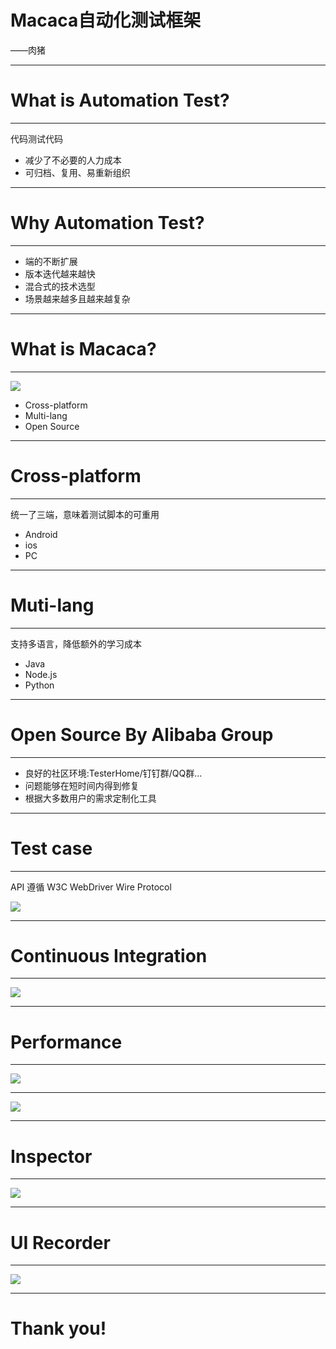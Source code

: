 
# Macaca自动化测试框架

——肉猪

- - -

# What is Automation Test?

- - -

代码测试代码
- 减少了不必要的人力成本
- 可归档、复用、易重新组织

- - -

# Why Automation Test?

- - -

- 端的不断扩展
- 版本迭代越来越快
- 混合式的技术选型
- 场景越来越多且越来越复杂

- - -

# What is Macaca?

- - -

![](http://ww1.sinaimg.cn/large/6d308bd9gw1f7g8rllsuuj20ok0blmxo.jpg)
- Cross-platform
- Multi-lang
- Open Source

- - -

# Cross-platform

- - -

统一了三端，意味着测试脚本的可重用
- Android
- ios
- PC

- - -

# Muti-lang

- - -

支持多语言，降低额外的学习成本
- Java
- Node.js
- Python

- - -

# Open Source By Alibaba Group

- - -

- 良好的社区环境:TesterHome/钉钉群/QQ群...
- 问题能够在短时间内得到修复
- 根据大多数用户的需求定制化工具

- - -

# Test case

- - -

API 遵循 W3C WebDriver Wire Protocol

![](http://cdn1.showjoy.com/images/60/606df10f949e4015971275d629a5d85b.png)

- - -

# Continuous Integration

- - -

![](http://ww2.sinaimg.cn/large/6d308bd9jw1f6yc2z78wcj20i70famy5.jpg)

- - -

# Performance

- - -

![](http://ww4.sinaimg.cn/large/6d308bd9gw1f6xkv3gcnqj20gr09sq3j.jpg)

- - -

![](http://ww2.sinaimg.cn/large/6d308bd9gw1f6xqdd16wtj20m209zt9r.jpg)

- - -

# Inspector

- - -

![](http://ww4.sinaimg.cn/large/6d308bd9gw1f6jev6p7eog20uo0k0npk.gif)

- - -

# UI Recorder

- - -

![](http://ww2.sinaimg.cn/large/6d308bd9gw1f95rxivtetg211y0iqu19.gif)

- - -

# Thank you!


